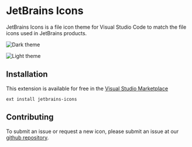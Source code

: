 # JetBrains Icons

JetBrains Icons is a file icon theme for Visual Studio Code to match the file icons used
in JetBrains products.

![Dark theme](https://i.imgur.com/8PKUV7c.png)

![Light theme](https://i.imgur.com/aUlrzjN.png)

## Installation

This extension is available for free in the [Visual Studio Marketplace](https://marketplace.visualstudio.com/items?itemName=marlongerson.jetbrains-icons)

```shell
ext install jetbrains-icons
```

## Contributing

To submit an issue or request a new icon, please submit an issue at our [github repository](https://github.com/marlongerson/jetbrains-icons).
